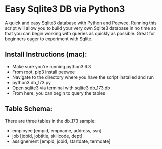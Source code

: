 # Easy Sqlite3 DB via Python3
A quick and easy Sqlite3 database with Python and Peewee.  Running this script will allow you to build your very own Sqlite3 database in no time so that you can begin working with queries as quickly as possible.  Great for beginners eager to experiment with Sqlite.

## Install Instructions (mac):
- Make sure you're running python3.6.3
- From root, pip3 install peewee
- Navigate to the directory where you have the script installed and run
- python3 db_173.py
- Open sqlite3 via terminal with sqlite3 db_173.db
- From here, you can begin to query the tables

## Table Schema:
There are three tables in the db_173 sample:
- employee [empid, empname, address, ssn]
- job [jobid, jobtitle, skillcode, dept]
- assignement [empid, jobid, startdate, termdate]


